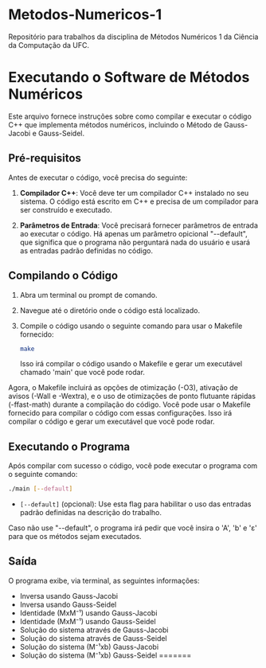 # Metodos-Numericos-1
Repositório para trabalhos da disciplina de Métodos Numéricos 1 da Ciência da Computação da UFC.

# Executando o Software de Métodos Numéricos

Este arquivo fornece instruções sobre como compilar e executar o código C++ que implementa métodos numéricos, incluindo o Método de Gauss-Jacobi e Gauss-Seidel.

## Pré-requisitos

Antes de executar o código, você precisa do seguinte:

1. **Compilador C++**: Você deve ter um compilador C++ instalado no seu sistema. O código está escrito em C++ e precisa de um compilador para ser construído e executado.

2. **Parâmetros de Entrada**: Você precisará fornecer parâmetros de entrada ao executar o código. Há apenas um parâmetro opicional "--default", que significa que o programa não perguntará nada do usuário e usará as entradas padrão definidas no código.

## Compilando o Código

1. Abra um terminal ou prompt de comando.

2. Navegue até o diretório onde o código está localizado.

3. Compile o código usando o seguinte comando para usar o Makefile fornecido:

   ```bash
   make
   ```

   Isso irá compilar o código usando o Makefile e gerar um executável chamado 'main' que você pode rodar.

Agora, o Makefile incluirá as opções de otimização (-O3), ativação de avisos (-Wall e -Wextra), e o uso de otimizações de ponto flutuante rápidas (-ffast-math) durante a compilação do código. Você pode usar o Makefile fornecido para compilar o código com essas configurações.
Isso irá compilar o código e gerar um executável que você pode rodar.

## Executando o Programa

Após compilar com sucesso o código, você pode executar o programa com o seguinte comando:

```bash
./main [--default]
```

- `[--default]` (opcional): Use esta flag para habilitar o uso das entradas padrão definidas na descrição do trabalho.

Caso não use "--default", o programa irá pedir que você insira o 'A', 'b' e 'ε' para que os métodos sejam executados.

## Saída

O programa exibe, via terminal, as seguintes informações:

- Inversa usando Gauss-Jacobi
- Inversa usando Gauss-Seidel
- Identidade (MxM⁻¹) usando Gauss-Jacobi
- Identidade (MxM⁻¹) usando Gauss-Seidel
- Solução do sistema através de Gauss-Jacobi
- Solução do sistema através de Gauss-Seidel
- Solução do sistema (M⁻¹xb) Gauss-Jacobi
- Solução do sistema (M⁻¹xb) Gauss-Seidel
=======


